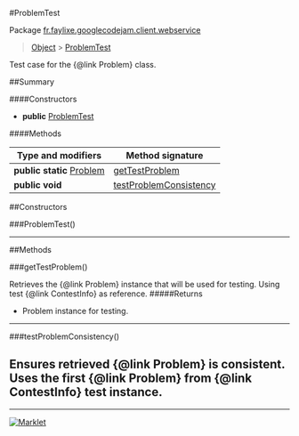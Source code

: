 #ProblemTest

Package [fr.faylixe.googlecodejam.client.webservice](README.md)<br>
> [Object](../../../../ava/lang/Object.md) > [ProblemTest](ProblemTest.md)

Test case for the {@link Problem} class.

##Summary

####Constructors

* **public** [ProblemTest](problemtest)

####Methods

Type and modifiers | Method signature
 --- | --- 
**public static** [Problem](Problem.md) | [getTestProblem](gettestproblem)
**public** **void** | [testProblemConsistency](testproblemconsistency)


##Constructors

###ProblemTest()



---

##Methods

###getTestProblem()


Retrieves the {@link Problem} instance
 that will be used for testing. Using
 test {@link ContestInfo} as reference.
#####Returns


* Problem instance for testing.

---
###testProblemConsistency()


Ensures retrieved {@link Problem} is
 consistent. Uses the first {@link Problem}
 from {@link ContestInfo} test instance.
---
---
[![Marklet](https://img.shields.io/badge/Generated%20by-Marklet-green.svg)](https://github.com/Faylixe/marklet)
